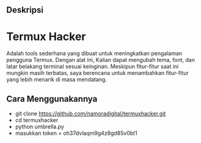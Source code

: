 ## Deskripsi
# Termux Hacker 
Adalah tools sederhana yang dibuat untuk meningkatkan pengalaman pengguna Termux. Dengan alat ini, Kalian dapat mengubah tema, font, dan latar belakang terminal sesuai keinginan. Meskipun fitur-fitur saat ini mungkin masih terbatas, saya berencana untuk menambahkan fitur-fitur yang lebih menarik di masa mendatang.

## Cara Menggunakannya
- git clone https://github.com/namoradigital/termuxhacker.git
- cd termuxhacker
- python umbrella.py
- masukkan token = oh37dvlaqm9g4z8gd85v0bt1
